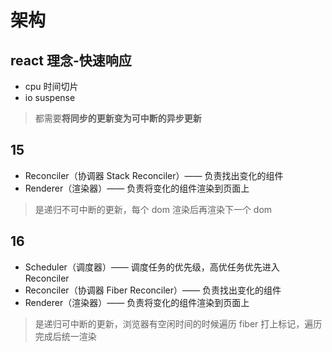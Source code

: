# 架构

## react 理念-快速响应

- cpu 时间切片
- io suspense

> 都需要**将同步的更新变为可中断的异步更新**

## 15

- Reconciler（协调器 Stack Reconciler）—— 负责找出变化的组件
- Renderer（渲染器）—— 负责将变化的组件渲染到页面上

> 是递归不可中断的更新，每个 dom 渲染后再渲染下一个 dom

## 16

- Scheduler（调度器）—— 调度任务的优先级，高优任务优先进入 Reconciler
- Reconciler（协调器 Fiber Reconciler）—— 负责找出变化的组件
- Renderer（渲染器）—— 负责将变化的组件渲染到页面上

> 是递归可中断的更新，浏览器有空闲时间的时候遍历 fiber 打上标记，遍历完成后统一渲染
